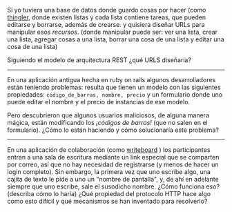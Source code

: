
Si yo tuviera una base de datos donde guardo cosas por hacer (como [thingler](http://thingler.com/), 
donde existen listas y cada lista contiene tareas, que pueden editarse y borrarse, además de crearse.
y quisiera diseñar URLs para manipular esos _recursos_. (donde manipular puede ser: ver una lista, 
crear una lista, agregar cosas a una lista, borrar una cosa de una lista y editar una cosa de una lista)

Siguiendo el modelo de arquitectura REST ¿qué URLS diseñaría?

---

En una aplicación antigua hecha en ruby on rails algunos desarrolladores están teniendo problemas:
resulta que tienen un modelo con las siguientes propiedades: `código_de_barras, nombre, precio`
y un formulario donde uno puede editar el nombre y el precio de instancias de ese modelo.

Pero descubrieron que algunos usuarios maliciosos, de alguna manera mágica, están modificando
los _¡códigos de barras!_ (que no salen en el formulario). ¿Cómo lo están haciendo y cómo solucionaría
este problema?

---


En una aplicación de colaboración (como [writeboard](http://writeboard.com/) ) los participantes 
entran a una sala de escritura mediante un link especial que se comparten por correo, así
que no hay necesidad de registrarse (y menos de hacer un login completo). Sin embargo, la primera
vez que uno escribe algo, una cajita de texto le pide a uno un "nombre de pantalla", y, de ahí en adelante
siempre que uno escribe, sale el susodicho nombre. ¿Cómo funciona eso? (describa cómo lo haría) ¿Qué propiedad del protocolo HTTP hace
algo como esto difícil y qué mecanismos se han inventado para resolverlo?



